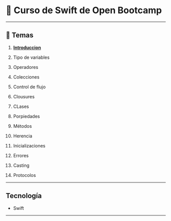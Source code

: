 # :star2: Curso de Swift de Open Bootcamp

---

## :book: Temas

1. [**Introduccion**](https://github.com/eugenia1984/swift/tree/main/curso_de_swift_open_bootcamp/01_introduccion)

2. Tipo  de variables

3. Operadores

4. Colecciones

5. Control de flujo

6. Clousures

7. CLases

8. Porpiedades

9. Métodos

10. Herencia

11. Inicializaciones

12. Errores

13. Casting

14. Protocolos

---

## Tecnología

- Swift

---
